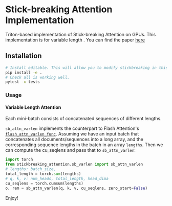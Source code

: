 # Stick-breaking Attention Implementation
Triton-based implementation of Stick-breaking Attention on GPUs.
This implementation is for variable length .
You can find the paper [here](https://arxiv.org/abs/2410.17980)

## Installation
```sh
# Install editable. This will allow you to modify stickbreaking in this directory.
pip install -e .
# Check all is working well.
pytest -x tests
```
### Usage
#### Variable Length Attention
Each mini-batch consists of concatenated sequences of different lengths.

`sb_attn_varlen` implements the counterpart to Flash Attention's 
[`flash_attn_varlen_func`](https://github.com/Dao-AILab/flash-attention/blob/0dfb28174333d9eefb7c1dd4292690a8458d1e89/flash_attn/flash_attn_interface.py#L1360).
Assuming we have an input batch that concatenates all documents/sequences into a long array, and the corresponding
sequence lengths in the batch in an array `lengths`. 
Then we can compute the cu_seqlens and pass that to `sb_attn_varlen`:
```python
import torch
from stickbreaking_attention.sb_varlen import sb_attn_varlen
# lengths: batch_size,
total_length = torch.sum(lengths)
# q, k, v: num_heads, total_length, head_dima
cu_seqlens = torch.cumsum(lengths) 
o, rem = sb_attn_varlen(q, k, v, cu_seqlens, zero_start=False)
```

Enjoy!
